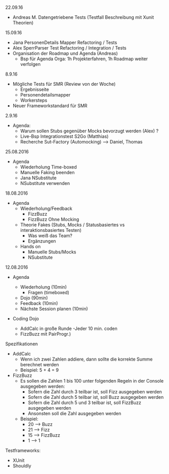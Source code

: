 22.09.16
- Andreas M. Datengetriebene Tests (Testfall Beschreibung mit Xunit Theorien)

15.09.16
- Jana PersonenDetails Mapper Refactoring / Tests
- Alex SperrParser Test Refactoring / Integration / Tests
- Organisation der Roadmap und Agenda (Andreas) 
  - Bsp für Agenda Orga: 1h Projekterfahren, 1h Roadmap weiter verfolgen

8.9.16
- Mögliche Tests für SMR (Review von der Woche)
  - Ergebnisseite
  - Personendetailsmapper
  - Workersteps
- Neuer Frameworkstandard für SMR  

2.9.16
- Agenda:
  - Warum sollen Stubs gegenüber Mocks bevorzugt werden (Alex) ?
  - Live-Bsp Integrationstest S2Go (Matthias)
  - Recherche Sut-Factory (Automocking) --> Daniel, Thomas
  
25.08.2016
- Agenda
  - Wiederholung Time-boxed
  - Manuelle Faking beenden 
  - Jana NSubstitute
  - NSubstitute verwenden

18.08.2016
- Agenda
  - Wiederholung/Feedback
  	- FizzBuzz
  	- FizzBuzz Ohne Mocking
  - Theorie Fakes (Stubs, Mocks / Statusbasiertes vs interaktionsbasiertes Testen)
  	- Was weiß das Team?
  	- Ergänzungen
  - Hands on
  	- Manuelle Stubs/Mocks
  	- NSubstitute


12.08.2016
- Agenda
	- Wiederholung (10min)
		- Fragen (timeboxed)
	- Dojo (90min)
	- Feedback (10min)
	- Nächste Session planen (10min)

- Coding Dojo
  - AddCalc in große Runde
      -Jeder 10 min. coden 
  - FizzBuzz mit PairProgr.)


Spezifikationen
 - AddCalc
 	- Wenn ich zwei Zahlen addiere, dann sollte die korrekte Summe berechnet werden
 	- Beispiel: 5 + 4 = 9
 - FizzBuzz
 	- Es sollen die Zahlen 1 bis 100 unter folgenden Regeln in der Console ausgegeben werden:
 		- Sofern die Zahl durch 3 teilbar ist, soll Fizz ausgegeben werden
 		- Sofern die Zahl durch 5 teilbar ist, soll Buzz ausgegeben werden
 		- Sofern die Zahl durch 5 und 3 teilbar ist, soll FizzBuzz ausgegeben werden
 		- Ansonsten soll die Zahl ausgegeben werden
 	- Beispiel:
 		- 20 --> Buzz
 		- 21 --> Fizz
 		- 15 --> FizzBuzz
 		-  1 --> 1
 
Testframeworks:
 - XUnit
 - Shouldly
